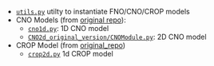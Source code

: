 - [`utils.py`](https://github.com/msakarvadia/operator_aliasing/blob/train/operator_aliasing/models/utils.py) utilty to instantiate FNO/CNO/CROP models
- CNO Models (from [original repo](https://github.com/camlab-ethz/ConvolutionalNeuralOperator/tree/main/CNO2d_time_dependent_%26_foundation_model)):
  - [`cno1d.py`](https://github.com/msakarvadia/operator_aliasing/blob/train/operator_aliasing/models/cno1d.py): 1D CNO model
  - [`CNO2d_original_version/CNOModule.py`](https://github.com/msakarvadia/operator_aliasing/blob/train/operator_aliasing/models/CNO2d_original_version/CNOModule.py): 2D CNO model
- CROP Model (from [original_repo](https://github.com/wenhangao21/ICLR25-CROP/tree/main))
  - [`crop2d.py`](https://github.com/msakarvadia/operator_aliasing/blob/train/operator_aliasing/models/crop2d.py) 1d CROP model
